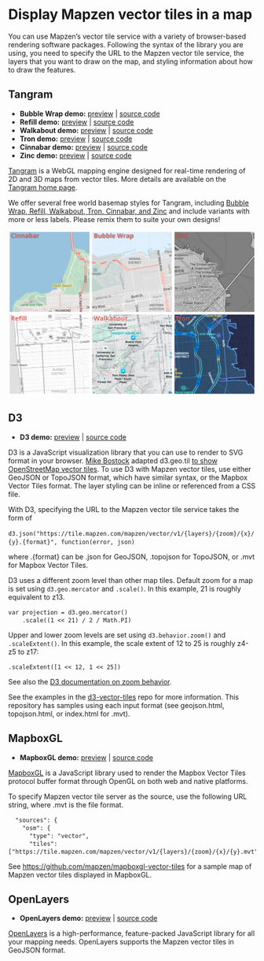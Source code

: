 # Display Mapzen vector tiles in a map

You can use Mapzen’s vector tile service with a variety of browser-based rendering software packages. Following the syntax of the library you are using, you need to specify the URL to the Mapzen vector tile service, the layers that you want to draw on the map, and styling information about how to draw the features.

## Tangram

* **Bubble Wrap demo:** [preview](http://tangrams.github.io/refill-style-more-labels) | [source code](http://github.com/tangrams/refill-style-more-labels)
* **Refill demo:** [preview](http://tangrams.github.io/refill-style-more-labels) | [source code](http://github.com/tangrams/refill-style-more-labels)
* **Walkabout demo:** [preview](http://tangrams.github.io/refill-style-more-labels) | [source code](http://github.com/tangrams/refill-style-more-labels)
* **Tron demo:** [preview](http://tangrams.github.io/refill-style-more-labels) | [source code](http://github.com/tangrams/refill-style-more-labels)
* **Cinnabar demo:** [preview](http://tangrams.github.io/cinnabar-style-more-labels) | [source code](http://github.com/tangrams/cinnabar-style-more-labels)
* **Zinc demo:** [preview](http://tangrams.github.io/zinc-style-more-labels) | [source code](http://github.com/tangrams/zinc-style-more-labels)

[Tangram](https://mapzen.com/projects/tangram) is a WebGL mapping engine designed for real-time rendering of 2D and 3D maps from vector tiles. More details are available on the [Tangram home  page](https://mapzen.com/projects/tangram).

We offer several free world basemap styles for Tangram, including [Bubble Wrap, Refill, Walkabout, Tron, Cinnabar, and Zinc](https://mapzen.com/blog/updated-house-styles/) and include variants with more or less labels. Please remix them to suite your own designs!

![basemaps image](images/house-styles-tiles.png)

## D3

* **D3 demo:** [preview](http://mapzen.github.io/d3-vector-tiles) | [source code](https://github.com/mapzen/d3-vector-tiles)

D3 is a JavaScript visualization library that you can use to render to SVG format in your browser. [Mike Bostock](http://bl.ocks.org/mbostock) adapted d3.geo.til [to show OpenStreetMap vector tiles](http://bl.ocks.org/mbostock/5593150). To use D3 with Mapzen vector tiles, use either GeoJSON or TopoJSON format, which have similar syntax, or the Mapbox Vector Tiles format. The layer styling can be inline or referenced from a CSS file.

With D3, specifying the URL to the Mapzen vector tile service takes the form of

`d3.json("https://tile.mapzen.com/mapzen/vector/v1/{layers}/{zoom}/{x}/{y}.{format}", function(error, json)`

where .{format} can be .json for GeoJSON, .topojson for TopoJSON, or .mvt for Mapbox Vector Tiles.

D3 uses a different zoom level than other map tiles. Default zoom for a map is set using `d3.geo.mercator` and `.scale()`. In this example, 21 is roughly equivalent to z13.

```
var projection = d3.geo.mercator()
    .scale((1 << 21) / 2 / Math.PI)
```

Upper and lower zoom levels are set using `d3.behavior.zoom()` and `.scaleExtent()`. In this example, the scale extent of 12 to 25 is roughly z4-z5 to z17:

```
.scaleExtent([1 << 12, 1 << 25])
```

See also the [D3 documentation on zoom behavior](https://github.com/mbostock/d3/wiki/Zoom-Behavior).

See the examples in the [d3-vector-tiles](https://github.com/mapzen/d3-vector-tiles) repo for more information. This repository has samples using each input format (see geojson.html, topojson.html, or index.html for .mvt).

## MapboxGL

* **MapboxGL demo:** [preview](https://mapzen.github.io/mapboxgl-vector-tiles) | [source code](https://github.com/mapzen/mapboxgl-vector-tiles)

[MapboxGL](https://www.mapbox.com/mapbox-gl/) is a JavaScript library used to render the Mapbox Vector Tiles protocol buffer format through OpenGL on both web and native platforms.

To specify Mapzen vector tile server as the source, use the following URL string, where .mvt is the file format.

```
  "sources": {
    "osm": {
      "type": "vector",
      "tiles": ["https://tile.mapzen.com/mapzen/vector/v1/{layers}/{zoom}/{x}/{y}.mvt"]
```

See https://github.com/mapzen/mapboxgl-vector-tiles for a sample map of Mapzen vector tiles displayed in MapboxGL.

## OpenLayers

* **OpenLayers demo:** [preview](https://mapzen.github.io/openlayers-mapzen-vector-tile-example/) | [source code](https://github.com/mapzen/openlayers-mapzen-vector-tile-example/)

[OpenLayers](http://openlayers.org) is a high-performance, feature-packed JavaScript library for all your mapping needs. OpenLayers supports the Mapzen vector tiles in GeoJSON format.
